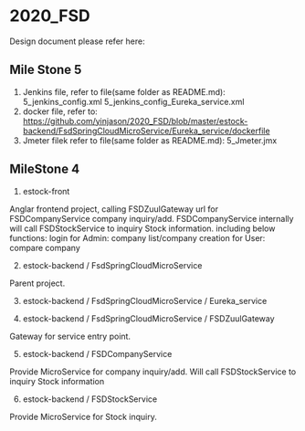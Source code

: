 # 2020_FSD
Design document please refer here:

## Mile Stone 5

1. Jenkins file, refer to file(same folder as README.md): 
5_jenkins_config.xml
5_jenkins_config_Eureka_service.xml
2. docker file, refer to:
https://github.com/yinjason/2020_FSD/blob/master/estock-backend/FsdSpringCloudMicroService/Eureka_service/dockerfile
3. Jmeter filek refer to file(same folder as README.md):
5_Jmeter.jmx

## MileStone 4

1. estock-front

Anglar frontend project, calling FSDZuulGateway url for FSDCompanyService company inquiry/add.
FSDCompanyService internally will call FSDStockService to inquiry Stock information.
including below functions:
login
for Admin: company list/company creation
for User: compare company

2. estock-backend / FsdSpringCloudMicroService

Parent project.

3. estock-backend / FsdSpringCloudMicroService / Eureka_service

4. estock-backend / FsdSpringCloudMicroService / FSDZuulGateway

Gateway for service entry point.

5. estock-backend / FSDCompanyService

Provide MicroService for company inquiry/add.
Will call FSDStockService to inquiry Stock information

6. estock-backend / FSDStockService

Provide MicroService for Stock inquiry.

